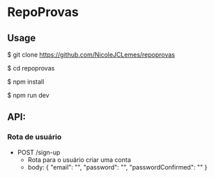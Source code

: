 # RepoProvas
## Usage
$ git clone https://github.com/NicoleJCLemes/repoprovas

$ cd repoprovas

$ npm install

$ npm run dev

## API:
### Rota de usuário
- POST /sign-up
    - Rota para o usuário criar uma conta
    - body: {
        "email": "",
        "password": "",
        "passwordConfirmed": ""
    }